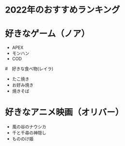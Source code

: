 # 2022年のおすすめランキング

# 好きなゲーム（ノア）
- APEX
- モンハン
- COD

#　好きな食べ物(レイラ)
- たこ焼き
- お好み焼き
- 焼きそば

# 好きなアニメ映画（オリバー）
- 風の谷のナウシカ
- 千と千尋の神隠し
- もののけ姫
